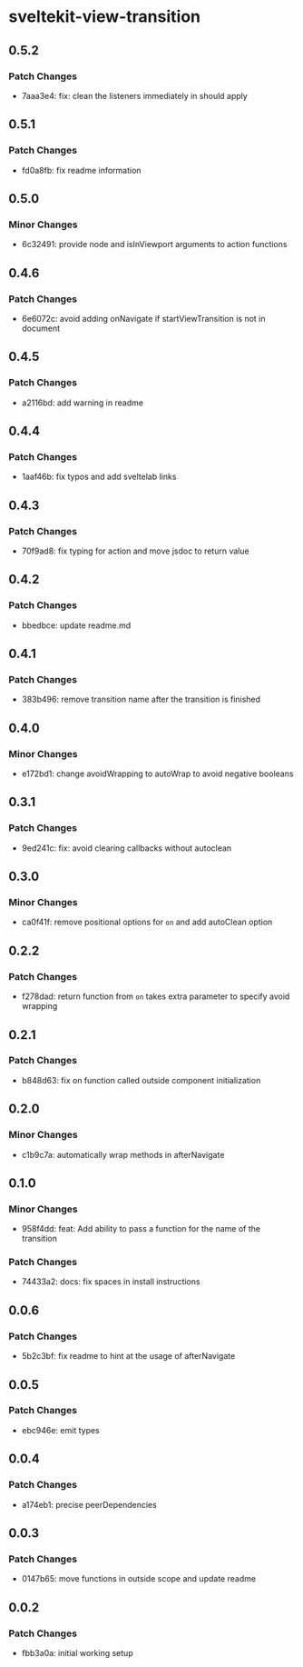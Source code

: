 # sveltekit-view-transition

## 0.5.2

### Patch Changes

- 7aaa3e4: fix: clean the listeners immediately in should apply

## 0.5.1

### Patch Changes

- fd0a8fb: fix readme information

## 0.5.0

### Minor Changes

- 6c32491: provide node and isInViewport arguments to action functions

## 0.4.6

### Patch Changes

- 6e6072c: avoid adding onNavigate if startViewTransition is not in document

## 0.4.5

### Patch Changes

- a2116bd: add warning in readme

## 0.4.4

### Patch Changes

- 1aaf46b: fix typos and add sveltelab links

## 0.4.3

### Patch Changes

- 70f9ad8: fix typing for action and move jsdoc to return value

## 0.4.2

### Patch Changes

- bbedbce: update readme.md

## 0.4.1

### Patch Changes

- 383b496: remove transition name after the transition is finished

## 0.4.0

### Minor Changes

- e172bd1: change avoidWrapping to autoWrap to avoid negative booleans

## 0.3.1

### Patch Changes

- 9ed241c: fix: avoid clearing callbacks without autoclean

## 0.3.0

### Minor Changes

- ca0f41f: remove positional options for `on` and add autoClean option

## 0.2.2

### Patch Changes

- f278dad: return function from `on` takes extra parameter to specify avoid wrapping

## 0.2.1

### Patch Changes

- b848d63: fix on function called outside component initialization

## 0.2.0

### Minor Changes

- c1b9c7a: automatically wrap methods in afterNavigate

## 0.1.0

### Minor Changes

- 958f4dd: feat: Add ability to pass a function for the name of the transition

### Patch Changes

- 74433a2: docs: fix spaces in install instructions

## 0.0.6

### Patch Changes

- 5b2c3bf: fix readme to hint at the usage of afterNavigate

## 0.0.5

### Patch Changes

- ebc946e: emit types

## 0.0.4

### Patch Changes

- a174eb1: precise peerDependencies

## 0.0.3

### Patch Changes

- 0147b65: move functions in outside scope and update readme

## 0.0.2

### Patch Changes

- fbb3a0a: initial working setup
